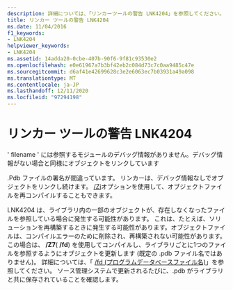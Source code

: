 ```yaml
---
description: 詳細については、「リンカーツールの警告 LNK4204」を参照してください。
title: リンカー ツールの警告 LNK4204
ms.date: 11/04/2016
f1_keywords:
- LNK4204
helpviewer_keywords:
- LNK4204
ms.assetid: 14adda20-0cbe-407b-90f6-9f81c93530e2
ms.openlocfilehash: e0e61967a7b3bf42eb2c084d73c7c0aa9485c47e
ms.sourcegitcommit: d6af41e42699628c3e2e6063ec7b03931a49a098
ms.translationtype: MT
ms.contentlocale: ja-JP
ms.lasthandoff: 12/11/2020
ms.locfileid: "97294198"
---
```

# <a name="linker-tools-warning-lnk4204"></a>リンカー ツールの警告 LNK4204

' filename ' には参照するモジュールのデバッグ情報がありません。デバッグ情報がない場合と同様にオブジェクトをリンクしています

.Pdb ファイルの署名が間違っています。 リンカーは、デバッグ情報なしでオブジェクトをリンクし続けます。 [/Zi](../../build/reference/z7-zi-zi-debug-information-format.md)オプションを使用して、オブジェクトファイルを再コンパイルすることもできます。

LNK4204 は、ライブラリ内の一部のオブジェクトが、存在しなくなったファイルを参照している場合に発生する可能性があります。 これは、たとえば、ソリューションを再構築するときに発生する可能性があります。オブジェクトファイルは、コンパイルエラーのために削除され、再構築されない可能性があります。 この場合は、 **/Z7**( **/fd**) を使用してコンパイルし、ライブラリごとに1つのファイルを参照するようにオブジェクトを更新します (既定の .pdb ファイル名ではありません)。  詳細については、「 [/fd (プログラムデータベースファイル名)](../../build/reference/fd-program-database-file-name.md)」を参照してください。  ソース管理システムで更新されるたびに、.pdb がライブラリと共に保存されていることを確認します。
